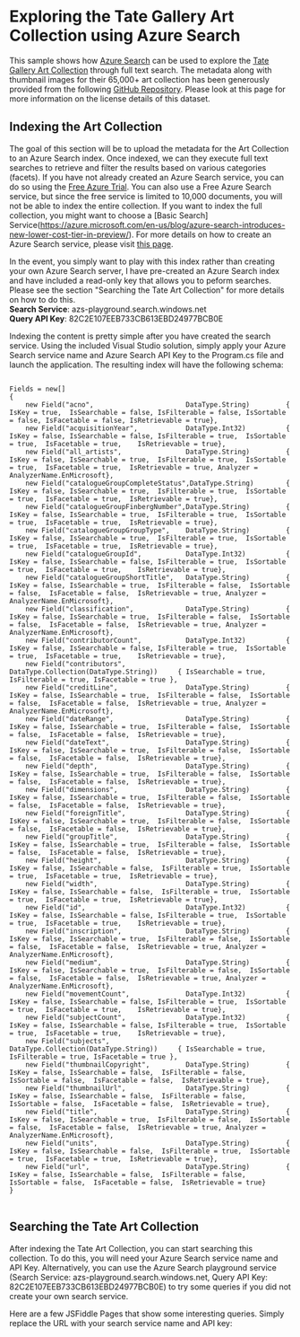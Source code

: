 # Exploring the Tate Gallery Art Collection using Azure Search

This sample shows how [Azure Search](https://azure.microsoft.com/en-us/services/search/
) can be used to explore the [Tate Gallery Art Collection](http://www.tate.org.uk/art/) through full text search.  The metadata along with thumbnail images for their 65,000+ art collection has been generously provided from the following [GitHub Repository](https://github.com/tategallery/collection).  Please look at this page for more information on the license details of this dataset.

## Indexing the Art Collection

The goal of this section will be to upload the metadata for the Art Collection to an Azure Search index.  Once indexed, we can they execute full text searches to retrieve and filter the results based on various categories (facets).  If you have not already created an Azure Search service, you can do so using the [Free Azure Trial](https://azure.microsoft.com/en-us/pricing/free-trial/).  You can also use a Free Azure Search service, but since the free service is limited to 10,000 documents, you will not be able to index the entire collection.  If you want to index the full collection, you might want to choose a [Basic Search] Service(https://azure.microsoft.com/en-us/blog/azure-search-introduces-new-lower-cost-tier-in-preview/).  For more details on how to create an Azure Search service, please visit [this page](https://azure.microsoft.com/en-us/documentation/articles/search-create-service-portal/).

In the event, you simply want to play with this index rather than creating your own Azure Search server, I have pre-created an Azure Search index and have included a read-only key that allows you to peform searches.  Please see the section "Searching the Tate Art Collection" for more details on how to do this.<br>
<b>Search Service</b>: azs-playground.search.windows.net<br>
<b>Query API Key</b>: 82C2E107EEB733CB613EBD24977BCB0E<br>

Indexing the content is pretty simple after you have created the search service.  Using the included Visual Studio solution, simply apply your Azure Search service name and Azure Search API Key to the Program.cs file and launch the application. The resulting index will have the following schema:

<pre>
<code>
Fields = new[] 
{ 
	new Field("acno",                       DataType.String)         { IsKey = true,  IsSearchable = false, IsFilterable = false, IsSortable = false, IsFacetable = false, IsRetrievable = true},
	new Field("acquisitionYear",            DataType.Int32)          { IsKey = false, IsSearchable = false, IsFilterable = true,  IsSortable = true,  IsFacetable = true,    IsRetrievable = true},
	new Field("all_artists",                DataType.String)         { IsKey = false, IsSearchable = true,  IsFilterable = true,  IsSortable = true,  IsFacetable = true,  IsRetrievable = true, Analyzer = AnalyzerName.EnMicrosoft},
	new Field("catalogueGroupCompleteStatus",DataType.String)        { IsKey = false, IsSearchable = true,  IsFilterable = true,  IsSortable = true,  IsFacetable = true,  IsRetrievable = true},
	new Field("catalogueGroupFinbergNumber",DataType.String)         { IsKey = false, IsSearchable = true,  IsFilterable = true,  IsSortable = true,  IsFacetable = true,  IsRetrievable = true},
	new Field("catalogueGroupGroupType",    DataType.String)         { IsKey = false, IsSearchable = true,  IsFilterable = true,  IsSortable = true,  IsFacetable = true,  IsRetrievable = true},
	new Field("catalogueGroupId",           DataType.Int32)          { IsKey = false, IsSearchable = false, IsFilterable = true,  IsSortable = true,  IsFacetable = true,    IsRetrievable = true},
	new Field("catalogueGroupShortTitle",   DataType.String)         { IsKey = false, IsSearchable = true,  IsFilterable = false,  IsSortable = false,  IsFacetable = false,  IsRetrievable = true, Analyzer = AnalyzerName.EnMicrosoft},
	new Field("classification",             DataType.String)         { IsKey = false, IsSearchable = true,  IsFilterable = false,  IsSortable = false,  IsFacetable = false,  IsRetrievable = true, Analyzer = AnalyzerName.EnMicrosoft},
	new Field("contributorCount",           DataType.Int32)          { IsKey = false, IsSearchable = false, IsFilterable = true,  IsSortable = true,  IsFacetable = true,    IsRetrievable = true},
	new Field("contributors",               DataType.Collection(DataType.String))     { IsSearchable = true, IsFilterable = true, IsFacetable = true },
	new Field("creditLine",                 DataType.String)         { IsKey = false, IsSearchable = true,  IsFilterable = false,  IsSortable = false,  IsFacetable = false,  IsRetrievable = true, Analyzer = AnalyzerName.EnMicrosoft},
	new Field("dateRange",                  DataType.String)         { IsKey = false, IsSearchable = true,  IsFilterable = false,  IsSortable = false,  IsFacetable = false,  IsRetrievable = true},
	new Field("dateText",                   DataType.String)         { IsKey = false, IsSearchable = true,  IsFilterable = false,  IsSortable = false,  IsFacetable = false,  IsRetrievable = true},
	new Field("depth",                      DataType.String)         { IsKey = false, IsSearchable = true,  IsFilterable = false,  IsSortable = false,  IsFacetable = false,  IsRetrievable = true},
	new Field("dimensions",                 DataType.String)         { IsKey = false, IsSearchable = true,  IsFilterable = false,  IsSortable = false,  IsFacetable = false,  IsRetrievable = true},
	new Field("foreignTitle",               DataType.String)         { IsKey = false, IsSearchable = true,  IsFilterable = false,  IsSortable = false,  IsFacetable = false,  IsRetrievable = true},
	new Field("groupTitle",                 DataType.String)         { IsKey = false, IsSearchable = true,  IsFilterable = false,  IsSortable = false,  IsFacetable = false,  IsRetrievable = true},
	new Field("height",                     DataType.String)         { IsKey = false, IsSearchable = false,  IsFilterable = true,  IsSortable = true,  IsFacetable = true,  IsRetrievable = true},
	new Field("width",                      DataType.String)         { IsKey = false, IsSearchable = false,  IsFilterable = true,  IsSortable = true,  IsFacetable = true,  IsRetrievable = true},
	new Field("id",                         DataType.Int32)          { IsKey = false, IsSearchable = false, IsFilterable = true,  IsSortable = true,  IsFacetable = true,    IsRetrievable = true},
	new Field("inscription",                DataType.String)         { IsKey = false, IsSearchable = true,  IsFilterable = false,  IsSortable = false,  IsFacetable = false,  IsRetrievable = true, Analyzer = AnalyzerName.EnMicrosoft},
	new Field("medium",                     DataType.String)         { IsKey = false, IsSearchable = true,  IsFilterable = false,  IsSortable = false,  IsFacetable = false,  IsRetrievable = true, Analyzer = AnalyzerName.EnMicrosoft},
	new Field("movementCount",              DataType.Int32)          { IsKey = false, IsSearchable = false, IsFilterable = true,  IsSortable = true,  IsFacetable = true,    IsRetrievable = true},
	new Field("subjectCount",               DataType.Int32)          { IsKey = false, IsSearchable = false, IsFilterable = true,  IsSortable = true,  IsFacetable = true,    IsRetrievable = true},
	new Field("subjects",                   DataType.Collection(DataType.String))     { IsSearchable = true, IsFilterable = true, IsFacetable = true },
	new Field("thumbnailCopyright",         DataType.String)         { IsKey = false, IsSearchable = false,  IsFilterable = false,  IsSortable = false,  IsFacetable = false,  IsRetrievable = true},
	new Field("thumbnailUrl",               DataType.String)         { IsKey = false, IsSearchable = false,  IsFilterable = false,  IsSortable = false,  IsFacetable = false,  IsRetrievable = true},
	new Field("title",                      DataType.String)         { IsKey = false, IsSearchable = true,  IsFilterable = false,  IsSortable = false,  IsFacetable = false,  IsRetrievable = true, Analyzer = AnalyzerName.EnMicrosoft},
	new Field("units",                      DataType.String)         { IsKey = false, IsSearchable = false,  IsFilterable = true,  IsSortable = true,  IsFacetable = true,  IsRetrievable = true},
	new Field("url",                        DataType.String)         { IsKey = false, IsSearchable = false,  IsFilterable = false,  IsSortable = false,  IsFacetable = false,  IsRetrievable = true}
}
</code>
</pre>

## Searching the Tate Art Collection

After indexing the Tate Art Collection, you can start searching this collection.  To do this, you will need your Azure Search service name and API Key.  Alternatively, you can use the Azure Search playground service (Search Service: azs-playground.search.windows.net, Query API Key: 82C2E107EEB733CB613EBD24977BCB0E) to try some queries if you did not create your own search service.

Here are a few JSFiddle Pages that show some interesting queries.  Simply replace the URL with your search service name and API key:



